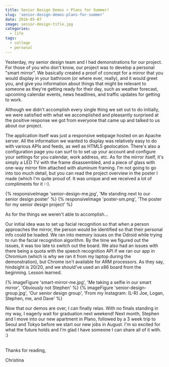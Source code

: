 ```yaml
---
title: Senior Design Demos + Plans for Summer!
slug: 'senior-design-demos-plans-for-summer'
date: 2016-05-07
image: senior-design-title.jpg
categories:
  - life
tags:
  - college
  - personal
---
```


Yesterday, my senior design team and I had demonstrations for our project.<!-- excerpt --> For those of you who don't know, our project was to develop a personal "smart mirror". We basically created a proof of concept for a mirror that you would display in your bathroom (or where ever, really), and it would greet you, and give you information about things that might be relevant to someone as they're getting ready for their day, such as weather forecast, upcoming calendar events, news headlines, and traffic updates for getting to work.

Although we didn't accomplish every single thing we set out to do initially, we were satisfied with what we accomplished and pleasantly surprised at the positive response we got from everyone that came up and talked to us about our project.

The application itself was just a responsive webpage hosted on an Apache server. All the information we wanted to display was relatively easy to do with various APIs and feeds, as well as HTML5 geolocation. There's also a configuration page you can surf to to set up your account and configure your settings for you calendar, work address, etc. As for the mirror itself, it's simply a LED TV with the frame disassembled, and a piece of glass with one-way mirror film attached with aluminum framing. I'm not going to go into too much detail, but you can read the project overview in the poster I made (which I'm quite proud of. It was unique and we received a lot of compliments for it :-).

{% responsiveImage 'senior-design-me.jpg', 'Me standing next to our senior design poster' %}
{% responsiveImage 'poster-sm.png', 'The poster for my senior design project' %}

As for the things we weren't able to accomplish...

Our initial idea was to set up facial recognition so that when a person approaches the mirror, the person would be identified so that their personal info could be loaded. We ran into memory issues on the Odroid while trying to run the facial recognition algorithm. By the time we figured out the issues, it was too late to switch out the board. We also had an issues with there being a quota with the speech recognition API if we ran our app in Chromium (which is why we ran it from my laptop during the demonstration), but Chrome isn't available for ARM processors. As they say, hindsight is 20/20, and we should've used an x86 board from the beginning. Lesson learned.

{% imageFigure 'smart-mirror-me.jpg', 'Me taking a selfie in our smart mirror', 'Obviously not Stephen' %}
{% imageFigure 'senior-design-group.jpg', 'Our senior design group', 'From my Instagram: (L-R) Joe, Logan, Stephen, me, and Dave' %}

Now that our demos are over, I can finally relax. With no finals standing in my way, I eagerly wait for graduation next weekend! Next month, Stephen and I move into our new apartment in Plano, followed by a 3 week trip to Seoul and Tokyo before we start our new jobs in August. I'm so excited for what the future holds and I'm glad I have someone I can share all of it with. :)

\
Thanks for reading,

Christina
